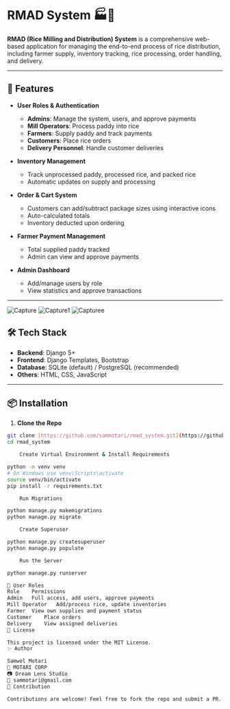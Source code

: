 # RMAD System 🏭🌾

**RMAD (Rice Milling and Distribution) System** is a comprehensive web-based application for managing the end-to-end process of rice distribution, including farmer supply, inventory tracking, rice processing, order handling, and delivery.

---

## 🚀 Features

- **User Roles & Authentication**
  - **Admins**: Manage the system, users, and approve payments
  - **Mill Operators**: Process paddy into rice
  - **Farmers**: Supply paddy and track payments
  - **Customers**: Place rice orders
  - **Delivery Personnel**: Handle customer deliveries

- **Inventory Management**
  - Track unprocessed paddy, processed rice, and packed rice
  - Automatic updates on supply and processing

- **Order & Cart System**
  - Customers can add/subtract package sizes using interactive icons
  - Auto-calculated totals
  - Inventory deducted upon ordering

- **Farmer Payment Management**
  - Total supplied paddy tracked
  - Admin can view and approve payments

- **Admin Dashboard**
  - Add/manage users by role
  - View statistics and approve transactions

---
![Capture](https://github.com/user-attachments/assets/37924ebe-5241-4819-b368-be04122d0522)
![Capture1](https://github.com/user-attachments/assets/064a42d0-973a-42fd-864f-303cafdac9e6)
![Capturee](https://github.com/user-attachments/assets/719bb633-f88f-4f95-b8e7-2a6574259b23)


## 🛠 Tech Stack

- **Backend**: Django 5+
- **Frontend**: Django Templates, Bootstrap
- **Database**: SQLite (default) / PostgreSQL (recommended)
- **Others**: HTML, CSS, JavaScript

---

## 📦 Installation

1. **Clone the Repo**

```bash
git clone [https://github.com/sammotari/rmad_system.git](https://github.com/sammotari/rice_milling_and_distribution.git)
cd rmad_system

    Create Virtual Environment & Install Requirements

python -m venv venv
# On Windows use venv\Scripts\activate
source venv/bin/activate
pip install -r requirements.txt

    Run Migrations

python manage.py makemigrations
python manage.py migrate

    Create Superuser

python manage.py createsuperuser
python manage.py populate

    Run the Server

python manage.py runserver

🔐 User Roles
Role	Permissions
Admin	Full access, add users, approve payments
Mill Operator	Add/process rice, update inventories
Farmer	View own supplies and payment status
Customer	Place orders
Delivery	View assigned deliveries
📄 License

This project is licensed under the MIT License.
✨ Author

Samwel Motari
💼 MOTARI CORP
📷 Dream Lens Studio
📧 sammotari@gmail.com
📌 Contribution

Contributions are welcome! Feel free to fork the repo and submit a PR.
